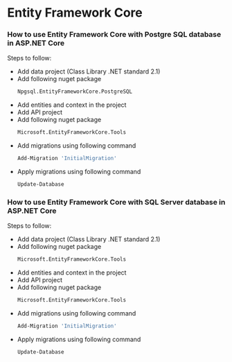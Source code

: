 # Entity Framework Core

### How to use Entity Framework Core with Postgre SQL database in ASP.NET Core

Steps to follow:
- Add data project (Class Library .NET standard 2.1)
- Add following nuget package
    ```sh
    Npgsql.EntityFrameworkCore.PostgreSQL
    ```
- Add entities and context in the project
- Add API project
- Add following nuget package
    ```sh
    Microsoft.EntityFrameworkCore.Tools
    ```
- Add migrations using following command
    ```sh
    Add-Migration 'InitialMigration'
    ```
- Apply migrations using following command
    ```sh
    Update-Database
    ```

### How to use Entity Framework Core with SQL Server database in ASP.NET Core

Steps to follow:
- Add data project (Class Library .NET standard 2.1)
- Add following nuget package
    ```sh
    Microsoft.EntityFrameworkCore.Tools
    ```
- Add entities and context in the project
- Add API project
- Add following nuget package
    ```sh
    Microsoft.EntityFrameworkCore.Tools
    ```
- Add migrations using following command
    ```sh
    Add-Migration 'InitialMigration'
    ```
- Apply migrations using following command
    ```sh
    Update-Database
    ```

